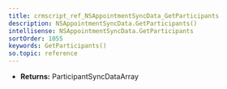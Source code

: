 ```yaml
---
title: crmscript_ref_NSAppointmentSyncData_GetParticipants
description: NSAppointmentSyncData.GetParticipants()
intellisense: NSAppointmentSyncData.GetParticipants
sortOrder: 1055
keywords: GetParticipants()
so.topic: reference
---
```



* **Returns:** ParticipantSyncDataArray


